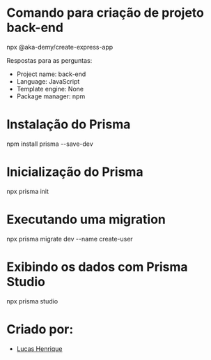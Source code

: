 # Comando para criação de projeto back-end
npx @aka-demy/create-express-app

Respostas para as perguntas:
* Project name: back-end
* Language: JavaScript
* Template engine: None
* Package manager: npm 

# Instalação do Prisma
npm install prisma --save-dev

# Inicialização do Prisma
npx prisma init

# Executando uma migration
npx prisma migrate dev --name create-user

# Exibindo os dados com Prisma Studio
npx prisma studio

# Criado por:
* [Lucas Henrique](https://github.com/luchenrique)

